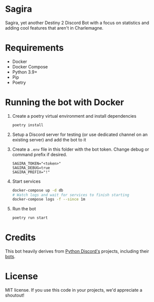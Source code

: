 # Sagira
Sagira, yet another Destiny 2 Discord Bot with a focus on statistics and adding cool features that aren't in Charlemagne.

# Requirements
- Docker
- Docker Compose
- Python 3.9+
- Pip
- Poetry

# Running the bot with Docker
1. Create a poetry virtual environment and install dependencies
   ```bash
   poetry install
   ```

1. Setup a Discord server for testing (or use dedicated channel on an existing server) and add the bot to it
1. Create a `.env` file in this folder with the bot token. Change debug or command prefix if desired.
    ```
    SAGIRA_TOKEN="<token>"
    SAGIRA_DEBUG=true
    SAGIRA_PREFIX="!"
    ```

1. Start services
    ```bash
    docker-compose up -d db
    # Watch logs and wait for services to finish starting
    docker-compose logs -f --since 1m
    ```

1. Run the bot
    ```bash
    poetry run start
    ```


# Credits
This bot heavily derives from [Python Discord's](https://github.com/python-discord) projects, including their [bots](https://github.com/python-discord/bot).

# License
MIT license. If you use this code in your projects, we'd appreciate a shoutout!
